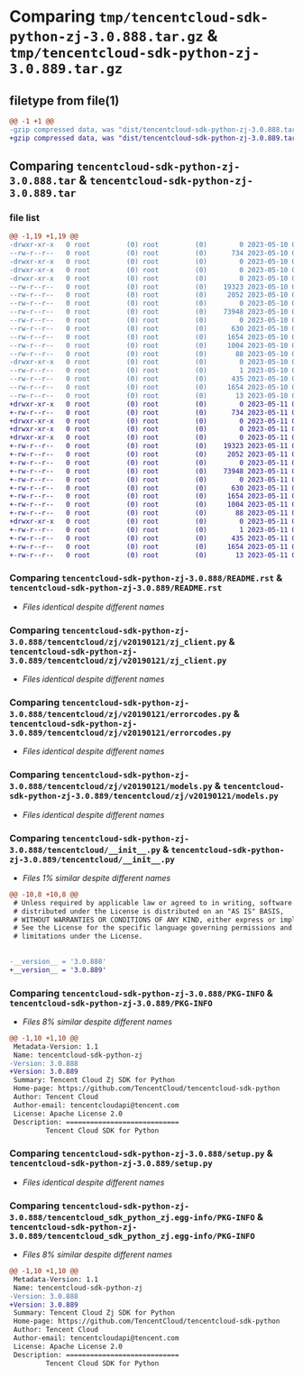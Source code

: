# Comparing `tmp/tencentcloud-sdk-python-zj-3.0.888.tar.gz` & `tmp/tencentcloud-sdk-python-zj-3.0.889.tar.gz`

## filetype from file(1)

```diff
@@ -1 +1 @@
-gzip compressed data, was "dist/tencentcloud-sdk-python-zj-3.0.888.tar", last modified: Wed May 10 03:04:11 2023, max compression
+gzip compressed data, was "dist/tencentcloud-sdk-python-zj-3.0.889.tar", last modified: Thu May 11 03:32:54 2023, max compression
```

## Comparing `tencentcloud-sdk-python-zj-3.0.888.tar` & `tencentcloud-sdk-python-zj-3.0.889.tar`

### file list

```diff
@@ -1,19 +1,19 @@
-drwxr-xr-x   0 root         (0) root         (0)        0 2023-05-10 03:04:11.000000 tencentcloud-sdk-python-zj-3.0.888/
--rw-r--r--   0 root         (0) root         (0)      734 2023-05-10 03:04:11.000000 tencentcloud-sdk-python-zj-3.0.888/README.rst
-drwxr-xr-x   0 root         (0) root         (0)        0 2023-05-10 03:04:11.000000 tencentcloud-sdk-python-zj-3.0.888/tencentcloud/
-drwxr-xr-x   0 root         (0) root         (0)        0 2023-05-10 03:04:11.000000 tencentcloud-sdk-python-zj-3.0.888/tencentcloud/zj/
-drwxr-xr-x   0 root         (0) root         (0)        0 2023-05-10 03:04:11.000000 tencentcloud-sdk-python-zj-3.0.888/tencentcloud/zj/v20190121/
--rw-r--r--   0 root         (0) root         (0)    19323 2023-05-10 03:04:11.000000 tencentcloud-sdk-python-zj-3.0.888/tencentcloud/zj/v20190121/zj_client.py
--rw-r--r--   0 root         (0) root         (0)     2052 2023-05-10 03:04:11.000000 tencentcloud-sdk-python-zj-3.0.888/tencentcloud/zj/v20190121/errorcodes.py
--rw-r--r--   0 root         (0) root         (0)        0 2023-05-10 03:04:11.000000 tencentcloud-sdk-python-zj-3.0.888/tencentcloud/zj/v20190121/__init__.py
--rw-r--r--   0 root         (0) root         (0)    73948 2023-05-10 03:04:11.000000 tencentcloud-sdk-python-zj-3.0.888/tencentcloud/zj/v20190121/models.py
--rw-r--r--   0 root         (0) root         (0)        0 2023-05-10 03:04:11.000000 tencentcloud-sdk-python-zj-3.0.888/tencentcloud/zj/__init__.py
--rw-r--r--   0 root         (0) root         (0)      630 2023-05-10 03:04:11.000000 tencentcloud-sdk-python-zj-3.0.888/tencentcloud/__init__.py
--rw-r--r--   0 root         (0) root         (0)     1654 2023-05-10 03:04:11.000000 tencentcloud-sdk-python-zj-3.0.888/PKG-INFO
--rw-r--r--   0 root         (0) root         (0)     1004 2023-05-10 03:04:11.000000 tencentcloud-sdk-python-zj-3.0.888/setup.py
--rw-r--r--   0 root         (0) root         (0)       88 2023-05-10 03:04:11.000000 tencentcloud-sdk-python-zj-3.0.888/setup.cfg
-drwxr-xr-x   0 root         (0) root         (0)        0 2023-05-10 03:04:11.000000 tencentcloud-sdk-python-zj-3.0.888/tencentcloud_sdk_python_zj.egg-info/
--rw-r--r--   0 root         (0) root         (0)        1 2023-05-10 03:04:11.000000 tencentcloud-sdk-python-zj-3.0.888/tencentcloud_sdk_python_zj.egg-info/dependency_links.txt
--rw-r--r--   0 root         (0) root         (0)      435 2023-05-10 03:04:11.000000 tencentcloud-sdk-python-zj-3.0.888/tencentcloud_sdk_python_zj.egg-info/SOURCES.txt
--rw-r--r--   0 root         (0) root         (0)     1654 2023-05-10 03:04:11.000000 tencentcloud-sdk-python-zj-3.0.888/tencentcloud_sdk_python_zj.egg-info/PKG-INFO
--rw-r--r--   0 root         (0) root         (0)       13 2023-05-10 03:04:11.000000 tencentcloud-sdk-python-zj-3.0.888/tencentcloud_sdk_python_zj.egg-info/top_level.txt
+drwxr-xr-x   0 root         (0) root         (0)        0 2023-05-11 03:32:54.000000 tencentcloud-sdk-python-zj-3.0.889/
+-rw-r--r--   0 root         (0) root         (0)      734 2023-05-11 03:32:54.000000 tencentcloud-sdk-python-zj-3.0.889/README.rst
+drwxr-xr-x   0 root         (0) root         (0)        0 2023-05-11 03:32:54.000000 tencentcloud-sdk-python-zj-3.0.889/tencentcloud/
+drwxr-xr-x   0 root         (0) root         (0)        0 2023-05-11 03:32:54.000000 tencentcloud-sdk-python-zj-3.0.889/tencentcloud/zj/
+drwxr-xr-x   0 root         (0) root         (0)        0 2023-05-11 03:32:54.000000 tencentcloud-sdk-python-zj-3.0.889/tencentcloud/zj/v20190121/
+-rw-r--r--   0 root         (0) root         (0)    19323 2023-05-11 03:32:54.000000 tencentcloud-sdk-python-zj-3.0.889/tencentcloud/zj/v20190121/zj_client.py
+-rw-r--r--   0 root         (0) root         (0)     2052 2023-05-11 03:32:54.000000 tencentcloud-sdk-python-zj-3.0.889/tencentcloud/zj/v20190121/errorcodes.py
+-rw-r--r--   0 root         (0) root         (0)        0 2023-05-11 03:32:54.000000 tencentcloud-sdk-python-zj-3.0.889/tencentcloud/zj/v20190121/__init__.py
+-rw-r--r--   0 root         (0) root         (0)    73948 2023-05-11 03:32:54.000000 tencentcloud-sdk-python-zj-3.0.889/tencentcloud/zj/v20190121/models.py
+-rw-r--r--   0 root         (0) root         (0)        0 2023-05-11 03:32:54.000000 tencentcloud-sdk-python-zj-3.0.889/tencentcloud/zj/__init__.py
+-rw-r--r--   0 root         (0) root         (0)      630 2023-05-11 03:32:54.000000 tencentcloud-sdk-python-zj-3.0.889/tencentcloud/__init__.py
+-rw-r--r--   0 root         (0) root         (0)     1654 2023-05-11 03:32:54.000000 tencentcloud-sdk-python-zj-3.0.889/PKG-INFO
+-rw-r--r--   0 root         (0) root         (0)     1004 2023-05-11 03:32:54.000000 tencentcloud-sdk-python-zj-3.0.889/setup.py
+-rw-r--r--   0 root         (0) root         (0)       88 2023-05-11 03:32:54.000000 tencentcloud-sdk-python-zj-3.0.889/setup.cfg
+drwxr-xr-x   0 root         (0) root         (0)        0 2023-05-11 03:32:54.000000 tencentcloud-sdk-python-zj-3.0.889/tencentcloud_sdk_python_zj.egg-info/
+-rw-r--r--   0 root         (0) root         (0)        1 2023-05-11 03:32:54.000000 tencentcloud-sdk-python-zj-3.0.889/tencentcloud_sdk_python_zj.egg-info/dependency_links.txt
+-rw-r--r--   0 root         (0) root         (0)      435 2023-05-11 03:32:54.000000 tencentcloud-sdk-python-zj-3.0.889/tencentcloud_sdk_python_zj.egg-info/SOURCES.txt
+-rw-r--r--   0 root         (0) root         (0)     1654 2023-05-11 03:32:54.000000 tencentcloud-sdk-python-zj-3.0.889/tencentcloud_sdk_python_zj.egg-info/PKG-INFO
+-rw-r--r--   0 root         (0) root         (0)       13 2023-05-11 03:32:54.000000 tencentcloud-sdk-python-zj-3.0.889/tencentcloud_sdk_python_zj.egg-info/top_level.txt
```

### Comparing `tencentcloud-sdk-python-zj-3.0.888/README.rst` & `tencentcloud-sdk-python-zj-3.0.889/README.rst`

 * *Files identical despite different names*

### Comparing `tencentcloud-sdk-python-zj-3.0.888/tencentcloud/zj/v20190121/zj_client.py` & `tencentcloud-sdk-python-zj-3.0.889/tencentcloud/zj/v20190121/zj_client.py`

 * *Files identical despite different names*

### Comparing `tencentcloud-sdk-python-zj-3.0.888/tencentcloud/zj/v20190121/errorcodes.py` & `tencentcloud-sdk-python-zj-3.0.889/tencentcloud/zj/v20190121/errorcodes.py`

 * *Files identical despite different names*

### Comparing `tencentcloud-sdk-python-zj-3.0.888/tencentcloud/zj/v20190121/models.py` & `tencentcloud-sdk-python-zj-3.0.889/tencentcloud/zj/v20190121/models.py`

 * *Files identical despite different names*

### Comparing `tencentcloud-sdk-python-zj-3.0.888/tencentcloud/__init__.py` & `tencentcloud-sdk-python-zj-3.0.889/tencentcloud/__init__.py`

 * *Files 1% similar despite different names*

```diff
@@ -10,8 +10,8 @@
 # Unless required by applicable law or agreed to in writing, software
 # distributed under the License is distributed on an "AS IS" BASIS,
 # WITHOUT WARRANTIES OR CONDITIONS OF ANY KIND, either express or implied.
 # See the License for the specific language governing permissions and
 # limitations under the License.
 
 
-__version__ = '3.0.888'
+__version__ = '3.0.889'
```

### Comparing `tencentcloud-sdk-python-zj-3.0.888/PKG-INFO` & `tencentcloud-sdk-python-zj-3.0.889/PKG-INFO`

 * *Files 8% similar despite different names*

```diff
@@ -1,10 +1,10 @@
 Metadata-Version: 1.1
 Name: tencentcloud-sdk-python-zj
-Version: 3.0.888
+Version: 3.0.889
 Summary: Tencent Cloud Zj SDK for Python
 Home-page: https://github.com/TencentCloud/tencentcloud-sdk-python
 Author: Tencent Cloud
 Author-email: tencentcloudapi@tencent.com
 License: Apache License 2.0
 Description: ============================
         Tencent Cloud SDK for Python
```

### Comparing `tencentcloud-sdk-python-zj-3.0.888/setup.py` & `tencentcloud-sdk-python-zj-3.0.889/setup.py`

 * *Files identical despite different names*

### Comparing `tencentcloud-sdk-python-zj-3.0.888/tencentcloud_sdk_python_zj.egg-info/PKG-INFO` & `tencentcloud-sdk-python-zj-3.0.889/tencentcloud_sdk_python_zj.egg-info/PKG-INFO`

 * *Files 8% similar despite different names*

```diff
@@ -1,10 +1,10 @@
 Metadata-Version: 1.1
 Name: tencentcloud-sdk-python-zj
-Version: 3.0.888
+Version: 3.0.889
 Summary: Tencent Cloud Zj SDK for Python
 Home-page: https://github.com/TencentCloud/tencentcloud-sdk-python
 Author: Tencent Cloud
 Author-email: tencentcloudapi@tencent.com
 License: Apache License 2.0
 Description: ============================
         Tencent Cloud SDK for Python
```

